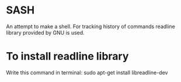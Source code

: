 # SASH
An attempt to make a shell.
For tracking history of commands readline library provided by GNU is used.
# To install readline library
Write this command in terminal:
sudo apt-get install libreadline-dev
